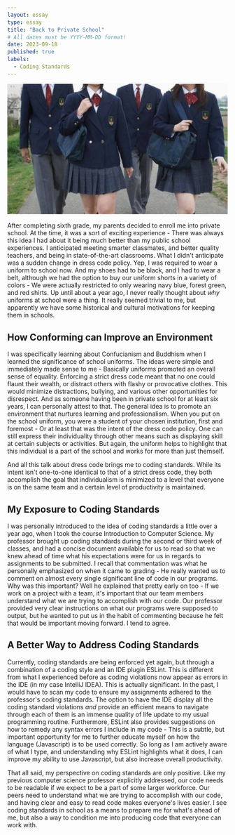 ```yaml
---
layout: essay
type: essay
title: "Back to Private School"
# All dates must be YYYY-MM-DD format!
date: 2023-09-18
published: true
labels:
  - Coding Standards
---
```


<img class="image-fluid" src="img/going-back-to-private-school-resize.png">

After completing sixth grade, my parents decided to enroll me into private school. At the time, it was a sort of exciting experience - There was always this idea I had about it being much better than my public school experiences. I anticipated meeting smarter classmates, and better quality teachers, and being in state-of-the-art classrooms. What I didn't anticipate was a sudden change in dress code policy. Yep, I was required to wear a uniform to school now. And my shoes had to be black, and I had to wear a belt, although we had the option to buy our uniform shorts in a variety of colors - We were actually restricted to only wearing navy blue, forest green, and red shirts. Up until about a year ago, I never really thought about *why* uniforms at school were a thing. It really seemed trivial to me, but apparently we have some historical and cultural motivations for keeping them in schools.

## How Conforming can Improve an Environment

I was specifically learning about Confucianism and Buddhism when I learned the significance of school uniforms. The ideas were simple and immediately made sense to me - Basically uniforms promoted an overall sense of equality. Enforcing a strict dress code meant that no one could flaunt their wealth, or distract others with flashy or provocative clothes. This would minimize distractions, bullying, and various other opportunities for disrespect. And as someone having been in private school for at least six years, I can personally attest to that. The general idea is to promote an environment that nurtures learning and professionalism. When you put on the school uniform, you were a student of your chosen institution, first and foremost - Or at least that was the intent of the dress code policy. One can still express their individuality through other means such as displaying skill at certain subjects or activities. But again, the uniform helps to highlight that this individual is a part of the school and works for more than just themself.

And all this talk about dress code brings me to coding standards. While its intent isn't one-to-one identical to that of a strict dress code, they both accomplish the goal that individualism is minimized to a level that everyone is on the same team and a certain level of productivity is maintained.

## My Exposure to Coding Standards

I was personally introduced to the idea of coding standards a little over a year ago, when I took the course Introduction to Computer Science. My professor brought up coding standards during the second or third week of classes, and had a concise document available for us to read so that we knew ahead of time what his expectations were for us in regards to assignments to be submitted. I recall that commentation was what he personally emphasized on when it came to grading - He really wanted us to comment on almost every single significant line of code in our programs. Why was this important? Well he explained that pretty early on too - If we work on a project with a team, it's important that our team members understand what we are trying to accomplish with our code. Our professor provided very clear instructions on what our programs were supposed to output, but he wanted to put us in the habit of commenting because he felt that would be important moving forward. I tend to agree.

## A Better Way to Address Coding Standards

Currently, coding standards are being enforced yet again, but through a combination of a coding style and an IDE plugin ESLint. This is different from what I experienced before as coding violations now appear as errors in the IDE (in my case IntelliJ IDEA). This is actually significant. In the past, I would have to scan my code to ensure my assignments adhered to the professor's coding standards. The option to have the IDE display all the coding standard violations *and* provide an efficient means to navigate through each of them is an immense quality of life update to my usual programming routine. Furthermore, ESLint also provides suggestions on how to remedy any syntax errors I include in my code - This is a subtle, but important opportunity for me to further educate myself on how the language (Javascript) is to be used correctly. So long as I am actively aware of what I type, and understanding why ESLint highlights what it does, I can improve my ability to use Javascript, but also increase overall productivity.

That all said, my perspective on coding standards are only positive. Like my previous computer science professor explicitly addressed, our code needs to be readable if we expect to be a part of some larger workforce. Our peers need to understand what we are trying to accomplish with our code, and having clear and easy to read code makes everyone's lives easier. I see coding standards in school as a means to prepare me for what's ahead of me, but also a way to condition me into producing code that everyone can work with.
